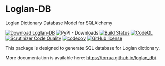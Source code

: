 # Loglan-DB
Loglan Dictionary Database Model for SQLAlchemy

[![Download Loglan-DB](https://img.shields.io/pypi/v/loglan_db.svg)](https://pypi.org/project/Loglan-DB/)
![PyPI - Downloads](https://img.shields.io/pypi/dm/Loglan-DB?color=light-green)
[![Build Status](https://scrutinizer-ci.com/g/torrua/loglan_db/badges/build.png?b=main)](https://scrutinizer-ci.com/g/torrua/loglan_db/build-status/main)
[![CodeQL](https://github.com/torrua/loglan_db/actions/workflows/codeql-analysis.yml/badge.svg)](https://github.com/torrua/loglan_db/actions/workflows/codeql-analysis.yml)
[![Scrutinizer Code Quality](https://scrutinizer-ci.com/g/torrua/loglan_db/badges/quality-score.png?b=main)](https://scrutinizer-ci.com/g/torrua/loglan_db/?branch=main)
[![codecov](https://codecov.io/gh/torrua/loglan_db/branch/main/graph/badge.svg?token=10O3OAC180)](https://codecov.io/gh/torrua/loglan_db)
[![GitHub license](https://img.shields.io/github/license/torrua/loglan_db)](https://github.com/torrua/loglan_db/blob/master/LICENSE)

This package is designed to generate SQL database for Loglan dictionary.

More documentation is available here:
https://torrua.github.io/loglan_db/